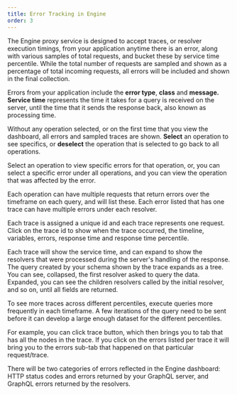 ```yaml
---
title: Error Tracking in Engine
order: 3
---
```


The Engine proxy service is designed to accept traces, or resolver execution timings, from your application anytime there is an error, along with various samples of total requests, and bucket these by service time percentile. While the total number of requests are sampled and shown as a percentage of total incoming requests, all errors will be included and shown in the final collection.

Errors from your application include the **error type**, **class** and **message. Service time** represents the time it takes for a query is received on the server, until the time that it sends the response back, also known as processing time. 

Without any operation selected, or on the first time that you view the dashboard, all errors and sampled traces are shown. **Select** an operation to see specifics, or **deselect** the operation that is selected to go back to all operations. 

Select an operation to view specific errors for that operation, or, you can select a specific error under all operations, and you can view the operation that was affected by the error.

Each operation can have multiple requests that return errors over the timeframe on each query, and will list these. Each error listed that has one trace can have multiple errors under each resolver. 

Each trace is assigned a unique id and each trace represents one request. Click on the trace id to show when the trace occurred, the timeline, variables, errors, response time and response time percentile. 

Each trace will show the service time, and can expand to show the resolvers that were processed during the server's handling of the response. The query created by your schema shown by the trace expands as a tree. You can see, collapsed, the first resolver asked to query the data. Expanded, you can see the children resolvers called by the initial resolver, and so on, until all fields are returned.

To see more traces across different percentiles, execute queries more frequently in each timeframe. A few iterations of the query need to be sent before it can develop a large enough dataset for the different percentiles. 

For example, you can click trace button, which then brings you to tab that has all the nodes in the trace. If you click on the errors listed per trace it will bring you to the errors sub-tab that happened on that particular request/trace. 

There will be two categories of errors reflected in the Engine dashboard: HTTP status codes and errors returned by your GraphQL server, and GraphQL errors returned by the resolvers. 

